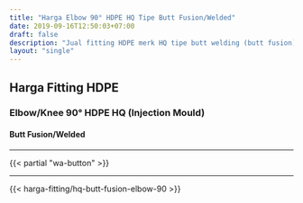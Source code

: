 ```yaml
---
title: "Harga Elbow 90° HDPE HQ Tipe Butt Fusion/Welded"
date: 2019-09-16T12:50:03+07:00
draft: false
description: "Jual fitting HDPE merk HQ tipe butt welding (butt fusion). Beli Elbow 90° HDPE injection mould merk HQ disini."
layout: "single"
---
```


## Harga Fitting HDPE

### Elbow/Knee 90&deg; HDPE HQ (Injection Mould)

#### Butt Fusion/Welded 

---

{{< partial "wa-button" >}}

---

{{< harga-fitting/hq-butt-fusion-elbow-90 >}}
